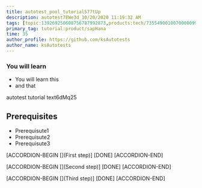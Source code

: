 ```yaml
---
title: autotest_pool_tutorial577tUp
description: autotest7EWe3d_10/20/2020 11:19:32 AM
tags: [topic:139269250608756787992873,products:tech/73554900100700000996,tutorial:experience/advanced]
primary_tag: tutorial:product/sapHana
time: 35
author_profile: https://github.com/ksAutotests
author_name: ksAutotests
---
```

### You will learn
- You will learn this
- and that

autotest tutorial text6dMq25

## Prerequisites
- Prerequisute1
- Prerequisute2
- Prerequisute3

[ACCORDION-BEGIN [](First step)]
[DONE]
[ACCORDION-END]

[ACCORDION-BEGIN [](Second step)]
[DONE]
[ACCORDION-END]

[ACCORDION-BEGIN [](Third step)]
[DONE]
[ACCORDION-END]

